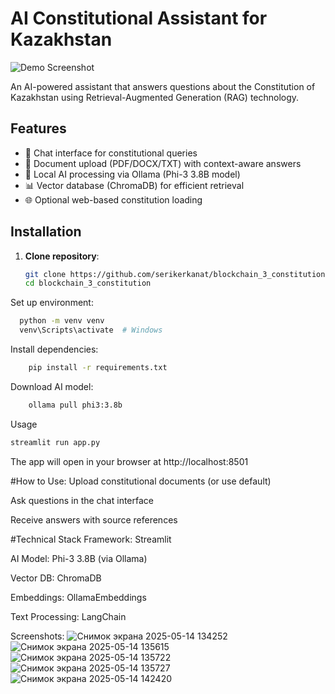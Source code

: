 # AI Constitutional Assistant for Kazakhstan

![Demo Screenshot](./demo.png)

An AI-powered assistant that answers questions about the Constitution of Kazakhstan using Retrieval-Augmented Generation (RAG) technology.

## Features

- 💬 Chat interface for constitutional queries
- 📁 Document upload (PDF/DOCX/TXT) with context-aware answers
- 🧠 Local AI processing via Ollama (Phi-3 3.8B model)
- 📊 Vector database (ChromaDB) for efficient retrieval
- 🌐 Optional web-based constitution loading

## Installation

1. **Clone repository**:
   ```bash
   git clone https://github.com/serikerkanat/blockchain_3_constitution.git
   cd blockchain_3_constitution
   ```
Set up environment:
  ```bash
    python -m venv venv
    venv\Scripts\activate  # Windows
```
Install dependencies:
```bash
    pip install -r requirements.txt
```
Download AI model:
```bash
    ollama pull phi3:3.8b
```
Usage
```bash
streamlit run app.py
```
The app will open in your browser at http://localhost:8501

#How to Use:
Upload constitutional documents (or use default)

Ask questions in the chat interface

Receive answers with source references

#Technical Stack
Framework: Streamlit

AI Model: Phi-3 3.8B (via Ollama)

Vector DB: ChromaDB

Embeddings: OllamaEmbeddings

Text Processing: LangChain

Screenshots:
![Снимок экрана 2025-05-14 134252](https://github.com/user-attachments/assets/cb5658ec-1885-4733-b051-013cd09324a2)
![Снимок экрана 2025-05-14 135615](https://github.com/user-attachments/assets/ae3f6f24-cb0c-4830-9aec-eb87ed234277)
![Снимок экрана 2025-05-14 135722](https://github.com/user-attachments/assets/669fbd3e-e7aa-45fa-b44c-0568b6ae6afe)
![Снимок экрана 2025-05-14 135727](https://github.com/user-attachments/assets/f2c7189a-11a1-4e18-bf4b-fbea020eb8e7)
![Снимок экрана 2025-05-14 142420](https://github.com/user-attachments/assets/44f5df6e-1296-4e03-ac76-21d9ec4b49df)




